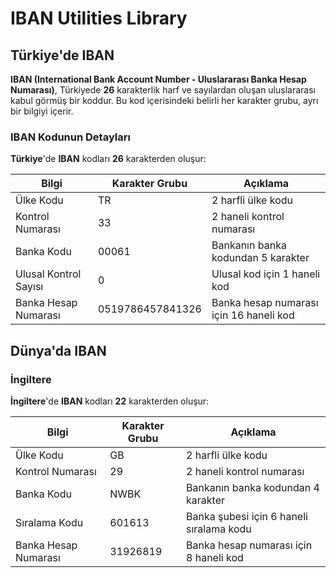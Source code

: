# IBAN Utilities Library

## Türkiye'de IBAN

**IBAN (International Bank Account Number - Uluslararası Banka Hesap Numarası)**, Türkiyede **26** karakterlik harf ve sayılardan oluşan uluslararası kabul görmüş bir koddur. Bu kod içerisindeki belirli her karakter grubu, ayrı bir bilgiyi içerir.

### IBAN Kodunun Detayları

**Türkiye**'de **IBAN** kodları **26** karakterden oluşur:

Bilgi | Karakter Grubu | Açıklama
------------ | ------------- | -------------
Ülke Kodu | TR | 2 harfli ülke kodu
Kontrol Numarası | 33 | 2 haneli kontrol numarası
Banka Kodu | 00061 | Bankanın banka kodundan 5 karakter
Ulusal Kontrol Sayısı | 0 | Ulusal kod için 1 haneli kod
Banka Hesap Numarası | 0519786457841326 | Banka hesap numarası için 16 haneli kod

## Dünya'da IBAN

### İngiltere

**İngiltere**'de **IBAN** kodları **22** karakterden oluşur:

Bilgi | Karakter Grubu | Açıklama
------------ | ------------- | -------------
Ülke Kodu | GB | 2 harfli ülke kodu
Kontrol Numarası | 29 | 2 haneli kontrol numarası
Banka Kodu | NWBK | Bankanın banka kodundan 4 karakter
Sıralama Kodu | 601613 | Banka şubesi için 6 haneli sıralama kodu
Banka Hesap Numarası | 31926819 | Banka hesap numarası için 8 haneli kod
